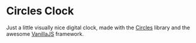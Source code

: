 # Circles Clock

Just a little visually nice digital clock, made with the
[Circles](https://github.com/lugolabs/circles) library and the awesome
[VanillaJS](http://vanilla-js.com/) framework.
